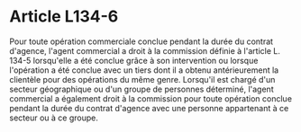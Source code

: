 # Article L134-6

Pour toute opération commerciale conclue pendant la durée du contrat d'agence, l'agent commercial a droit à la commission définie à l'article L. 134-5 lorsqu'elle a été conclue grâce à son intervention ou lorsque l'opération a été conclue avec un tiers dont il a obtenu antérieurement la clientèle pour des opérations du même genre. Lorsqu'il est chargé d'un secteur géographique ou d'un groupe de personnes déterminé, l'agent commercial a également droit à la commission pour toute opération conclue pendant la durée du contrat d'agence avec une personne appartenant à ce secteur ou à ce groupe.